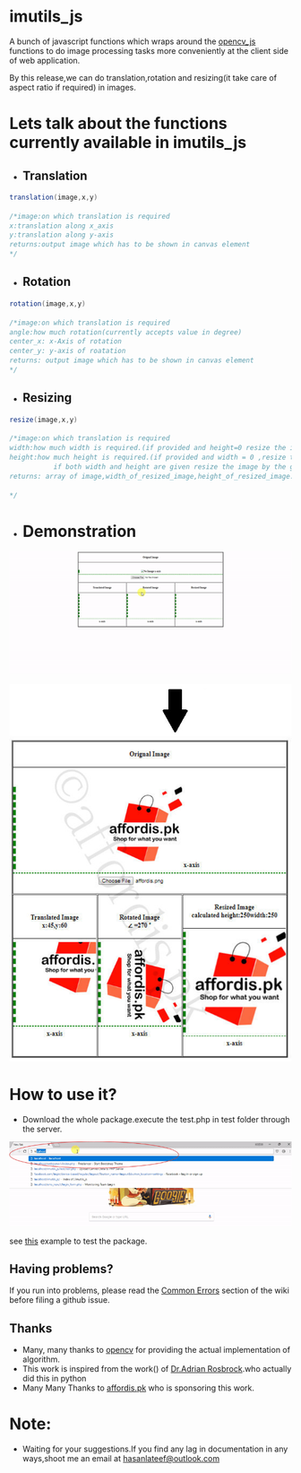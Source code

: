 # imutils_js

 A bunch of javascript functions which wraps around the [opencv_js](http://opencv.org/) functions to do image processing tasks more conveniently at the client side of web application.

By this release,we can do translation,rotation and resizing(it take care of aspect ratio if required) in images.
# Lets talk about the functions currently available in imutils_js 
* ## Translation

```java script
translation(image,x,y)

/*image:on which translation is required
x:translation along x_axis
y:translation along y-axis
returns:output image which has to be shown in canvas element
*/
```
* ## Rotation

```java script
rotation(image,x,y)

/*image:on which translation is required
angle:how much rotation(currently accepts value in degree)
center_x: x-Axis of rotation
center_y: y-axis of roatation
returns: output image which has to be shown in canvas element
*/
```


* ## Resizing

```java script
resize(image,x,y)

/*image:on which translation is required
width:how much width is required.(if provided and height=0 resize the image by taking care of its aspect ratio )
height:how much height is required.(if provided and width = 0 ,resize the image by taking care of its aspect ratio)
           if both width and height are given resize the image by the given parameters.
returns: array of image,width_of_resized_image,height_of_resized_image.

*/
```
* # Demonstration

![](https://github.com/hasanlatif/Snapchat-like-Filters-python/blob/master/Readme_pics/git_gif.gif)

![](https://github.com/hasanlatif/Snapchat-like-Filters-python/blob/master/Readme_pics/arrow1.jpg)
![](https://github.com/hasanlatif/Snapchat-like-Filters-python/blob/master/Readme_pics/test%20_js.jpg)

 # How to use it?

* Download the whole package.execute the test.php in test folder through the server.
 
![]( https://github.com/hasanlatif/Snapchat-like-Filters-python/blob/master/Readme_pics/local_host.gif)

 see [this](https://github.com/hasanlatif/imutils_js/tree/master/test) example to test the package.


## Having problems?

If you run into problems, please read the [Common Errors](https://github.com/ageitgey/imutils_js/wiki/Common-Errors) section of the wiki before filing a github issue.

## Thanks

* Many, many thanks to [opencv](https://opencv.org) for providing the actual implementation  of algorithm.
* This work is inspired from the work() of [Dr.Adrian Rosbrock](https://github.com/jrosebr1/imutils).who actually did this in python
* Many Many Thanks to [affordis.pk](https://affordis.pk) who is sponsoring this work.


# Note:
  * Waiting for your suggestions.If you find any lag in documentation in any ways,shoot me an email at hasanlateef@outlook.com




